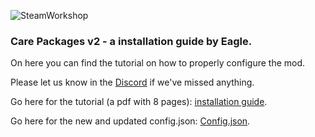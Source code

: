 ![SteamWorkshop](https://steamuserimages-a.akamaihd.net/ugc/1834652524924230581/23F98A782514328954E1128DF6658D6218950A9F/?imw=637&imh=358&ima=fit&impolicy=Letterbox&imcolor=%23000000&letterbox=true)
### Care Packages v2 - a installation guide by Eagle.

On here you can find the tutorial on how to properly configure the mod.

Please let us know in the [Discord](https://discord.gg/hKeDPcwCGx) if we've missed anything.



Go here for the tutorial (a pdf with 8 pages): [installation guide](https://github.com/Eaglescabin/Care-Packages/blob/main/CarePackages_Guide%20v1.2.pdf).

Go here for the new and updated config.json: [Config.json](https://github.com/Eaglescabin/Care-Packages/blob/main/config.json).

